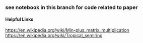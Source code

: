 ### see notebook in this branch for code related to paper


#### Helpful Links
https://en.wikipedia.org/wiki/Min-plus_matrix_multiplication \
https://en.wikipedia.org/wiki/Tropical_semiring

